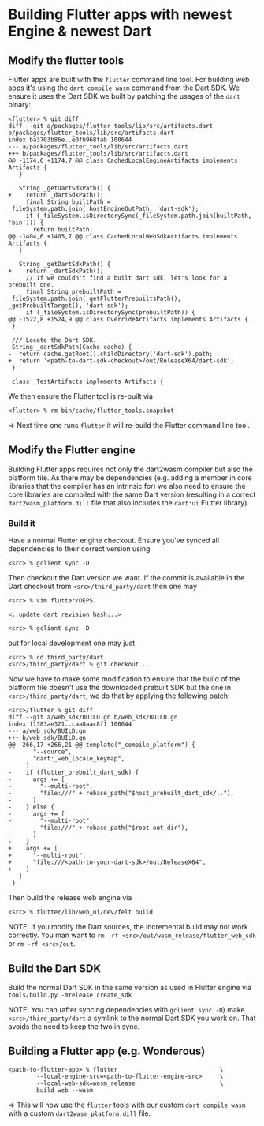 # Building Flutter apps with newest Engine & newest Dart

## Modify the flutter tools

Flutter apps are built with the `flutter` command line tool. For building web
apps it's using the `dart compile wasm` command from the Dart SDK. We ensure it
uses the Dart SDK we built by patching the usages of the `dart` binary:

```
<flutter> % git diff
diff --git a/packages/flutter_tools/lib/src/artifacts.dart b/packages/flutter_tools/lib/src/artifacts.dart
index ba3703b86e..e0fb968fab 100644
--- a/packages/flutter_tools/lib/src/artifacts.dart
+++ b/packages/flutter_tools/lib/src/artifacts.dart
@@ -1174,6 +1174,7 @@ class CachedLocalEngineArtifacts implements Artifacts {
   }

   String _getDartSdkPath() {
+    return _dartSdkPath();
     final String builtPath = _fileSystem.path.join(_hostEngineOutPath, 'dart-sdk');
     if (_fileSystem.isDirectorySync(_fileSystem.path.join(builtPath, 'bin'))) {
       return builtPath;
@@ -1404,6 +1405,7 @@ class CachedLocalWebSdkArtifacts implements Artifacts {
   }

   String _getDartSdkPath() {
+    return _dartSdkPath();
     // If we couldn't find a built dart sdk, let's look for a prebuilt one.
     final String prebuiltPath = _fileSystem.path.join(_getFlutterPrebuiltsPath(), _getPrebuiltTarget(), 'dart-sdk');
     if (_fileSystem.isDirectorySync(prebuiltPath)) {
@@ -1522,8 +1524,9 @@ class OverrideArtifacts implements Artifacts {
 }

 /// Locate the Dart SDK.
 String _dartSdkPath(Cache cache) {
-  return cache.getRoot().childDirectory('dart-sdk').path;
+  return '<path-to-dart-sdk-checkout>/out/ReleaseX64/dart-sdk';
 }

 class _TestArtifacts implements Artifacts {
```

We then ensure the Flutter tool is re-built via

```
<flutter> % rm bin/cache/flutter_tools.snapshot
```

=> Next time one runs `flutter` it will re-build the Flutter command line tool.

## Modify the Flutter engine

Building Flutter apps requires not only the dart2wasm compiler but also the
platform file. As there may be dependencies (e.g. adding a member in core
libraries that the compiler has an intrinsic for) we also need to ensure the
core libraries are compiled with the same Dart version (resulting in a correct
`dart2wasm_platform.dill` file that also includes the `dart:ui` Flutter
library).

### Build it

Have a normal Flutter engine checkout. Ensure you've synced all dependencies to
their correct version using

```
<src> % gclient sync -D
```

Then checkout the Dart version we want. If the commit is available in the Dart
checkout from `<src>/third_party/dart` then one may

```
<src> % vim flutter/DEPS

<..update dart revision hash...>

<src> % gclient sync -D
```

but for local development one may just

```
<src> % cd third_party/dart
<src>/third_party/dart % git checkout ...
```

Now we have to make some modification to ensure that the build of the platform
file doesn't use the downloaded prebuilt SDK but the one in
`<src>/third_party/dart`, we do that by applying the following patch:

```
<src>/flutter % git diff
diff --git a/web_sdk/BUILD.gn b/web_sdk/BUILD.gn
index f1383ae321..caa8aac8f1 100644
--- a/web_sdk/BUILD.gn
+++ b/web_sdk/BUILD.gn
@@ -266,17 +266,21 @@ template("_compile_platform") {
       "--source",
       "dart:_web_locale_keymap",
     ]
-    if (flutter_prebuilt_dart_sdk) {
-      args += [
-        "--multi-root",
-        "file:///" + rebase_path("$host_prebuilt_dart_sdk/.."),
-      ]
-    } else {
-      args += [
-        "--multi-root",
-        "file:///" + rebase_path("$root_out_dir"),
-      ]
-    }
+    args += [
+      "--multi-root",
+      "file:///<path-to-your-dart-sdk>/out/ReleaseX64",
+    ]
   }
 }
```

Then build the release web engine via

```
<src> % flutter/lib/web_ui/dev/felt build
```

NOTE: If you modify the Dart sources, the incremental build may not work
correctly. You man want to `rm -rf <src>/out/wasm_release/flutter_web_sdk` or
`rm -rf <src>/out`.

## Build the Dart SDK

Build the normal Dart SDK in the same version as used in Flutter engine via
`tools/build.py -mrelease create_sdk`

NOTE: You can (after syncing dependencies with `gclient sync -D`) make
`<src>/third_party/dart` a symlink to the normal Dart SDK you work on. That
avoids the need to keep the two in sync.

## Building a Flutter app (e.g. Wonderous)

```
<path-to-flutter-app> % flutter                             \
        --local-engine-src=<path-to-flutter-engine-src>     \
        --local-web-sdk=wasm_release                        \
        build web --wasm
```

=> This will now use the `flutter` tools with our custom `dart compile wasm` with a
custom `dart2wasm_platform.dill` file.
